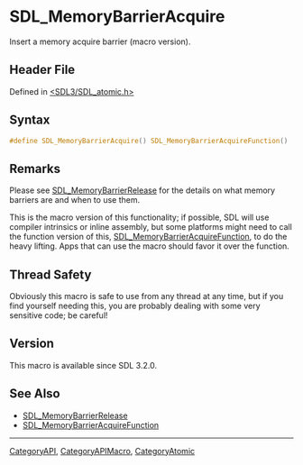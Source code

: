 # SDL_MemoryBarrierAcquire

Insert a memory acquire barrier (macro version).

## Header File

Defined in [<SDL3/SDL_atomic.h>](https://github.com/libsdl-org/SDL/blob/main/include/SDL3/SDL_atomic.h)

## Syntax

```c
#define SDL_MemoryBarrierAcquire() SDL_MemoryBarrierAcquireFunction()
```

## Remarks

Please see [SDL_MemoryBarrierRelease](SDL_MemoryBarrierRelease) for the
details on what memory barriers are and when to use them.

This is the macro version of this functionality; if possible, SDL will use
compiler intrinsics or inline assembly, but some platforms might need to
call the function version of this,
[SDL_MemoryBarrierAcquireFunction](SDL_MemoryBarrierAcquireFunction), to do
the heavy lifting. Apps that can use the macro should favor it over the
function.

## Thread Safety

Obviously this macro is safe to use from any thread at any time, but if you
find yourself needing this, you are probably dealing with some very
sensitive code; be careful!

## Version

This macro is available since SDL 3.2.0.

## See Also

- [SDL_MemoryBarrierRelease](SDL_MemoryBarrierRelease)
- [SDL_MemoryBarrierAcquireFunction](SDL_MemoryBarrierAcquireFunction)






----
[CategoryAPI](CategoryAPI), [CategoryAPIMacro](CategoryAPIMacro), [CategoryAtomic](CategoryAtomic)

